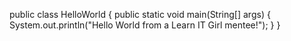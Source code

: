 public class HelloWorld {
	public static void main(String[] args) {
		System.out.println("Hello World from a Learn IT Girl mentee!");
	}
}